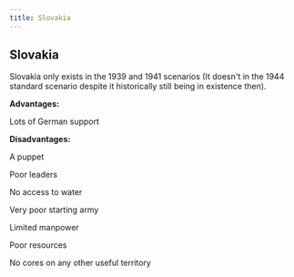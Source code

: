```yaml
---
title: Slovakia
---
```



##  Slovakia 

Slovakia only exists in the 1939 and 1941 scenarios (It doesn't in the
1944 standard scenario despite it historically still being in existence
then).

**Advantages:**

Lots of German support

  
**Disadvantages:**

A puppet

Poor leaders

No access to water

Very poor starting army

Limited manpower

Poor resources

No cores on any other useful territory
